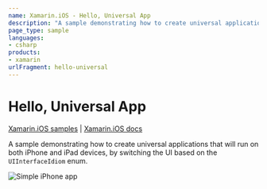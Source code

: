 ```yaml
---
name: Xamarin.iOS - Hello, Universal App
description: "A sample demonstrating how to create universal applications that will run on both iPhone and iPad devices #getstarted"
page_type: sample
languages:
- csharp
products:
- xamarin
urlFragment: hello-universal
---
```

# Hello, Universal App

[Xamarin.iOS samples](https://docs.microsoft.com/en-us/samples/browse/?products=xamarin&term=Xamarin.iOS) | [Xamarin.iOS docs](https://docs.microsoft.com/xamarin/ios/)

A sample demonstrating how to create universal applications that
will run on both iPhone and iPad devices, by switching the UI based
on the `UIInterfaceIdiom` enum.

![Simple iPhone app](Screenshots/Hello_Universal1.png)